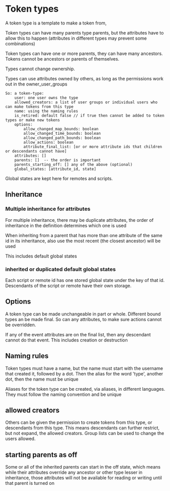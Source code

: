 # Token types

A token type is a template to make a token from,

Token types can have many parents type parents,
but the attributes have to allow this to happen 
(attributes in different types may prevent some combinations)

Token types can have one or more parents, they can have many ancestors.
Tokens cannot be ancestors or parents of themselves.

Types cannot change ownership.

Types can use attributes owned by others, as long as the permissions work out in the owner_user_groups

    So: a token-type:
        user: one user owns the type
        allowed_creators: a list of user groups or individual users who can make tokens from this type
        name: using the naming rules
        is_retired: default false // if true then cannot be added to token types or make new tokens
        options:
            allow_changed_map_bounds: boolean
            allow_changed_time_bounds: boolean
            allow_changed_path_bounds: boolean
            allow_actions: boolean
            attribute_final_list: [or or more attribute ids that children or descendants cannot have]
        attributes: []
        parents: []  -- the order is important
        parents_starting_off: [] any of the above (optional)
        global_states: [attribute_id, state]



Global states are kept here for remotes and scripts.

## Inheritance 

### Multiple inheritance for attributes

For multiple inheritance, there may be duplicate attributes,
the order of inheritance in the definition determines which one is used

When inheriting from a parent that has more than one attribute of the same id in its inheritance,
also use the most recent (the closest ancestor)  will be used

This includes default global states

### inherited or duplicated default global states

Each script or remote id has one stored global state under the key of that id.
Descendants of the script or remote have their own storage.

## Options

A token type can be made unchangeable in part or whole. Different bound types an be made final.
So can any attributes, to make sure actions cannot be overridden.

If any of the event attributes are on the final list, then any descendant cannot do that event.
This includes creation or destruction


## Naming rules

Token types must have a name, but the name must start with the username that created it, followed by a dot.
Then the alias for the word 'type', another dot, then the name must be unique

Aliases for the token type can be created, via aliases, in different languages. 
They must follow the naming convention and be unique

## allowed creators

Others can be given the permission to create tokens from this type, or descendants from this type.
This means descendants can further restrict, but not expand, the allowed creators.
Group lists can be used to change the users allowed.


## starting parents as off

Some or all of the inherited parents can start in the off state, which means while their attributes override any ancestor or other type lesser in inheritance,
those attributes will not be available for reading or writing until that parent is turned on
